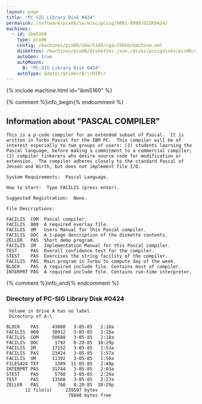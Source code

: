 ```yaml
---
layout: page
title: "PC-SIG Library Disk #424"
permalink: /software/pcx86/sw/misc/pcsig/0001-0999/DISK0424/
machines:
  - id: ibm5160
    type: pcx86
    config: /machines/pcx86/ibm/5160/cga/256kb/machine.xml
    diskettes: /machines/pcx86/diskettes.json,/disks/pcsigdisks/pcx86/diskettes.json
    autoGen: true
    autoMount:
      B: "PC-SIG Library Disk 0424"
    autoType: $date\r$time\rB:\rDIR\r
---
```


{% include machine.html id="ibm5160" %}

{% comment %}info_begin{% endcomment %}

## Information about "PASCAL COMPILER"

    This is a p-code compiler for an extended subset of Pascal.  It is
    written in Turbo Pascal for the IBM PC.  This compiler will be of
    interest especially to two groups of users: (1) students learning the
    Pascal language, before making a commitment to a commercial compiler;
    (2) compiler tinkerers who desire source code for modification or
    extension.  The compiler adheres closely to the standard Pascal of
    Jensen and Wirth, but does not implement file I/O.
    
    System Requirements:  Pascal Language.
    
    How to Start:  Type FACILIS (press enter).
    
    Suggested Registration:  None.
    
    File Descriptions:
    
    FACILIS  COM  Pascal compiler.
    FACILIS  000  A required overlay file.
    FACILIS  UM   Users Manual for this Pascal compiler.
    FACILIS  DOC  A 1-page description of the diskette contents.
    ZELLER   PAS  Short demo program.
    FACILIS  IM   Implementation Manual for this Pascal compiler.
    TEST     PAS  Overall confidence test for the compiler.
    STEST    PAS  Exercises the string facility of the compiler.
    FACILIS  PAS  Main program in Turbo to compute day of the week.
    BLOCK    PAS  A required include file. Contains most of compiler.
    INTERPRT PAS  A required include file. Contains run-time interpreter.
{% comment %}info_end{% endcomment %}


### Directory of PC-SIG Library Disk #0424

     Volume in drive A has no label
     Directory of A:\

    BLOCK    PAS     43008   3-05-85   2:10a
    FACILIS  000     38912   3-05-85   2:25a
    FACILIS  COM     50688   3-05-85   2:18a
    FACILIS  DOC      1792   8-20-85  10:29p
    FACILIS  IM      17152   3-05-85   1:53a
    FACILIS  PAS     23424   3-05-85   1:57a
    FACILIS  UM      11392   3-05-85   1:50a
    FILES424 TXT      1389  11-05-85   2:49p
    INTERPRT PAS     31744   3-05-85   2:03a
    STEST    PAS      5760   3-05-85   2:29a
    TEST     PAS     13568   3-05-85   2:27a
    ZELLER   PAS       768   8-20-85  10:29p
           12 file(s)     239597 bytes
                           78848 bytes free
